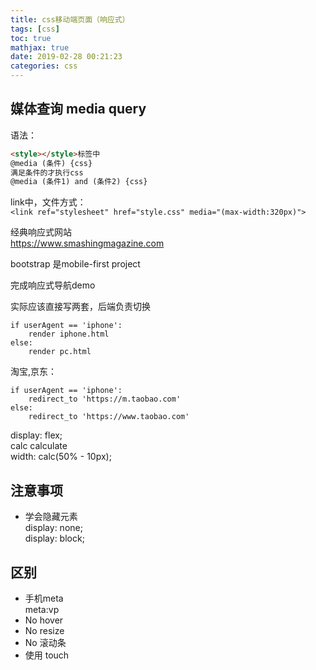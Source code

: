```yaml
---
title: css移动端页面（响应式）
tags: [css]
toc: true
mathjax: true
date: 2019-02-28 00:21:23
categories: css
---
```

## 媒体查询 media query
语法：
```html
<style></style>标签中
@media (条件) {css}
满足条件的才执行css
@media (条件1) and (条件2) {css}
```

link中，文件方式：  
`<link ref="stylesheet" href="style.css" media="(max-width:320px)">`

经典响应式网站  
https://www.smashingmagazine.com

bootstrap 是mobile-first project

完成响应式导航demo

实际应该直接写两套，后端负责切换
```
if userAgent == 'iphone':
    render iphone.html
else:
    render pc.html
```
    
淘宝,京东：
```
if userAgent == 'iphone':
    redirect_to 'https://m.taobao.com'
else:
    redirect_to 'https://www.taobao.com'
```

display: flex;  
calc calculate  
width: calc(50% - 10px);  
    
## 注意事项
+ 学会隐藏元素  
display: none;  
display: block;

## 区别
+ 手机meta  
meta:vp
+ No hover
+ No resize
+ No 滚动条
+ 使用 touch